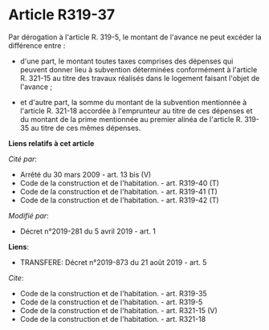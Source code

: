 # Article R319-37

Par dérogation à l'article R. 319-5, le montant de l'avance ne peut excéder la différence entre :

- d'une part, le montant toutes taxes comprises des dépenses qui peuvent donner lieu à subvention déterminées conformément à
l'article R. 321-15 au titre des travaux réalisés dans le logement faisant l'objet de l'avance ;

- et d'autre part, la somme du montant de la subvention mentionnée à l'article R. 321-18 accordée à l'emprunteur au titre de
ces dépenses et du montant de la prime mentionnée au premier alinéa de l'article R. 319-35 au titre de ces mêmes dépenses.

**Liens relatifs à cet article**

_Cité par_:

  - Arrêté du 30 mars 2009 - art. 13 bis (V)
  - Code de la construction et de l'habitation. - art. R319-40 (T)
  - Code de la construction et de l'habitation. - art. R319-41 (T)
  - Code de la construction et de l'habitation. - art. R319-42 (T)

_Modifié par_:

  - Décret n°2019-281 du 5 avril 2019 - art. 1

**Liens**:

  - TRANSFERE: Décret n°2019-873 du 21 août 2019 - art. 5

_Cite_:

  - Code de la construction et de l'habitation. - art. R319-35
  - Code de la construction et de l'habitation. - art. R319-5
  - Code de la construction et de l'habitation. - art. R321-15 (V)
  - Code de la construction et de l'habitation. - art. R321-18
